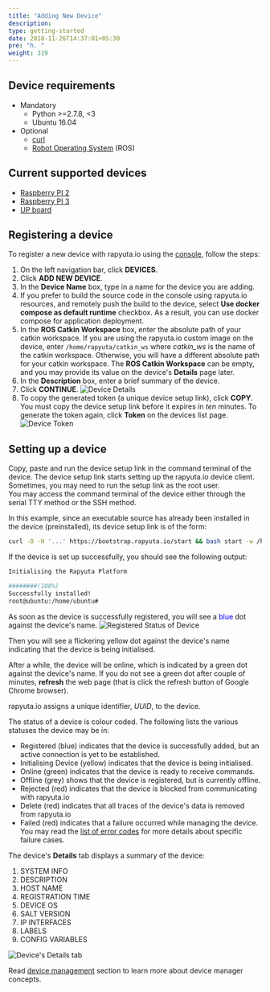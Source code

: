 ```yaml
---
title: "Adding New Device"
description:
type: getting-started
date: 2018-11-26T14:37:01+05:30
pre: "h. "
weight: 319
---
```

## Device requirements

* Mandatory
    * Python >=2.7.8, <3
    * Ubuntu 16.04
* Optional
    * [curl](https://curl.haxx.se/)
    * [Robot Operating System](http://wiki.ros.org/kinetic) (ROS)

## Current supported devices

* [Raspberry PI 2](/getting-started/prepare-raspberry-pi)
* [Raspberry PI 3](/getting-started/prepare-raspberry-pi)
* [UP board](/getting-started/prepare-up-board)

## Registering a device

To register a new device with rapyuta.io using the [console](https://closed-beta.rapyuta.io),
follow the steps:

1. On the left navigation bar, click **DEVICES**.
2. Click **ADD NEW DEVICE**.
3. In the **Device Name** box, type in a name for the device you are adding.
4. If you prefer to build the source code in the console using rapyuta.io
   resources, and remotely push the build to the device, select **Use docker compose
   as default runtime** checkbox. As a result, you can use docker compose for application
   deployment.
5. In the **ROS Catkin Workspace** box, enter the absolute path of your catkin workspace.
   If you are using the rapyuta.io custom image on the device, enter
   `/home/rapyuta/catkin_ws` where *catkin_ws* is the name of the catkin workspace.
   Otherwise, you will have a different absolute path for your catkin workspace.
   The **ROS Catkin Workspace** can be empty, and you may provide its value on the
   device's **Details** page later.
6. In the **Description** box, enter a brief summary of the device.
7. Click **CONTINUE**.
    ![Device Details](/images/getting-started/device-details.png?classes=border,shadow&width=40pc)
8. To copy the generated token (a unique device setup link), click **COPY**.    
   You must copy the device setup link before it expires in _ten_ minutes. To generate
   the token again, click **Token** on the devices list page.
   ![Device Token](/images/getting-started/device-token.png?classes=border,shadow&width=40pc)

## Setting up a device
Copy, paste and run the device setup link in the command terminal of the device.
The device setup link starts setting up the rapyuta.io device client. Sometimes,
you may need to run the setup link as the root user.    
You may access the command terminal of the device either through the serial TTY
method or the SSH method.

In this example, since an executable source has already been installed in the
device (preinstalled), its device setup link is of the form:

```bash
curl -O -H '...' https://bootstrap.rapyuta.io/start && bash start -w /home/rapyuta/catkin_ws
```
If the device is set up successfully, you should see the following output:

```bash
Initialising the Rapyuta Platform

########(100%)
Successfully installed!
root@ubuntu:/home/ubuntu#
```
As soon as the device is successfully registered, you will see a
<span style="color:blue">blue</span> dot against the device's name.
![Registered Status of Device](/images/getting-started/registered-status.png?classes=border,shadow&width=40pc)

Then you will see a flickering yellow dot against the device's name indicating
that the device is being initialised.

After a while, the device will be online, which is indicated by a green dot
against the device's name. If you do not see a green dot after couple of minutes,
**refresh** the web page (that is click the refresh button of Google Chrome browser).

rapyuta.io assigns a unique identifier, *UUID*, to the device.

The status of a device is colour coded. The following lists the various statuses
the device may be in:

* Registered (blue) indicates that the device is successfully added, but an
active connection is yet to be established.
* Initialising Device (yellow) indicates that the device is being initialised.
* Online (green) indicates that the device is ready to receive commands.
* Offline (grey) shows that the device is registered, but is currently offline.
* Rejected (red) indicates that the device is blocked from communicating with
rapyuta.io
* Delete (red) indicates that all traces of the device's data is removed from
rapyuta.io
* Failed (red) indicates that a failure occurred while managing the device. You may
  read the [list of error codes](/getting-started/add-new-device/device-failed-error-codes) for more details about specific failure cases.

The device's **Details** tab displays a summary of the device:

1. SYSTEM INFO
2. DESCRIPTION
3. HOST NAME
4. REGISTRATION TIME
5. DEVICE OS
6. SALT VERSION
7. IP INTERFACES
8. LABELS
9. CONFIG VARIABLES

![Device's Details tab](/images/getting-started/device-details-pg.png?classes=border,shadow&width=60pc)

Read [device management](/core-concepts/device-management) section to learn more
about device manager concepts.

